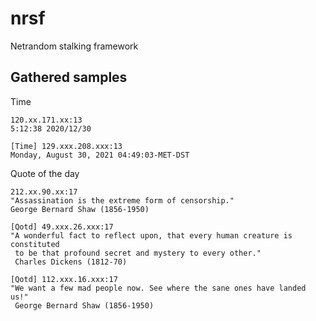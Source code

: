 # nrsf

Netrandom stalking framework

## Gathered samples

Time

```
120.xx.171.xx:13
5:12:38 2020/12/30
```

```
[Time] 129.xxx.208.xxx:13
Monday, August 30, 2021 04:49:03-MET-DST
```

Quote of the day

```
212.xx.90.xx:17
"Assassination is the extreme form of censorship."                 George Bernard Shaw (1856-1950)
```

```
[Qotd] 49.xxx.26.xxx:17
"A wonderful fact to reflect upon, that every human creature is constituted
 to be that profound secret and mystery to every other."
 Charles Dickens (1812-70)
```

```
[Qotd] 112.xxx.16.xxx:17
"We want a few mad people now. See where the sane ones have landed us!"
 George Bernard Shaw (1856-1950)
```
